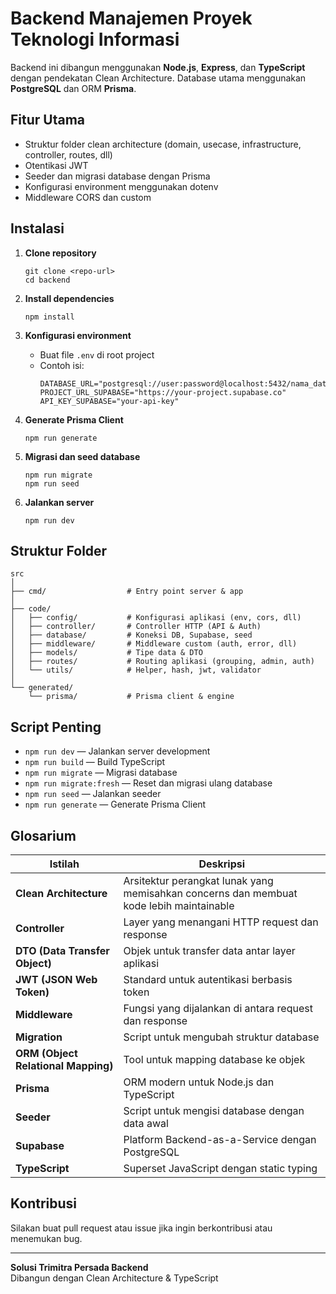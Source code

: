# Backend Manajemen Proyek Teknologi Informasi

Backend ini dibangun menggunakan **Node.js**, **Express**, dan **TypeScript** dengan pendekatan Clean Architecture. Database utama menggunakan **PostgreSQL** dan ORM **Prisma**.

## Fitur Utama
- Struktur folder clean architecture (domain, usecase, infrastructure, controller, routes, dll)
- Otentikasi JWT
- Seeder dan migrasi database dengan Prisma
- Konfigurasi environment menggunakan dotenv
- Middleware CORS dan custom

## Instalasi

1. **Clone repository**
   ```
   git clone <repo-url>
   cd backend
   ```

2. **Install dependencies**
   ```
   npm install
   ```

3. **Konfigurasi environment**
   - Buat file `.env` di root project
   - Contoh isi:
     ```
     DATABASE_URL="postgresql://user:password@localhost:5432/nama_database"
     PROJECT_URL_SUPABASE="https://your-project.supabase.co"
     API_KEY_SUPABASE="your-api-key"
     ```

4. **Generate Prisma Client**
   ```
   npm run generate
   ```

5. **Migrasi dan seed database**
   ```
   npm run migrate
   npm run seed
   ```

6. **Jalankan server**
   ```
   npm run dev
   ```
## Struktur Folder

```
src
│
├── cmd/                  # Entry point server & app
│
├── code/
│   ├── config/           # Konfigurasi aplikasi (env, cors, dll)
│   ├── controller/       # Controller HTTP (API & Auth)
│   ├── database/         # Koneksi DB, Supabase, seed
│   ├── middleware/       # Middleware custom (auth, error, dll)
│   ├── models/           # Tipe data & DTO
│   ├── routes/           # Routing aplikasi (grouping, admin, auth)
│   └── utils/            # Helper, hash, jwt, validator
│
└── generated/
    └── prisma/           # Prisma client & engine
```

## Script Penting

- `npm run dev` — Jalankan server development
- `npm run build` — Build TypeScript
- `npm run migrate` — Migrasi database
- `npm run migrate:fresh` — Reset dan migrasi ulang database
- `npm run seed` — Jalankan seeder
- `npm run generate` — Generate Prisma Client

## Glosarium

| Istilah | Deskripsi |
|---------|-----------|
| **Clean Architecture** | Arsitektur perangkat lunak yang memisahkan concerns dan membuat kode lebih maintainable |
| **Controller** | Layer yang menangani HTTP request dan response |
| **DTO (Data Transfer Object)** | Objek untuk transfer data antar layer aplikasi |
| **JWT (JSON Web Token)** | Standard untuk autentikasi berbasis token |
| **Middleware** | Fungsi yang dijalankan di antara request dan response |
| **Migration** | Script untuk mengubah struktur database |
| **ORM (Object Relational Mapping)** | Tool untuk mapping database ke objek |
| **Prisma** | ORM modern untuk Node.js dan TypeScript |
| **Seeder** | Script untuk mengisi database dengan data awal |
| **Supabase** | Platform Backend-as-a-Service dengan PostgreSQL |
| **TypeScript** | Superset JavaScript dengan static typing |  

## Kontribusi

Silakan buat pull request atau issue jika ingin berkontribusi atau menemukan bug.

---

**Solusi Trimitra Persada Backend**  
Dibangun dengan Clean Architecture & TypeScript